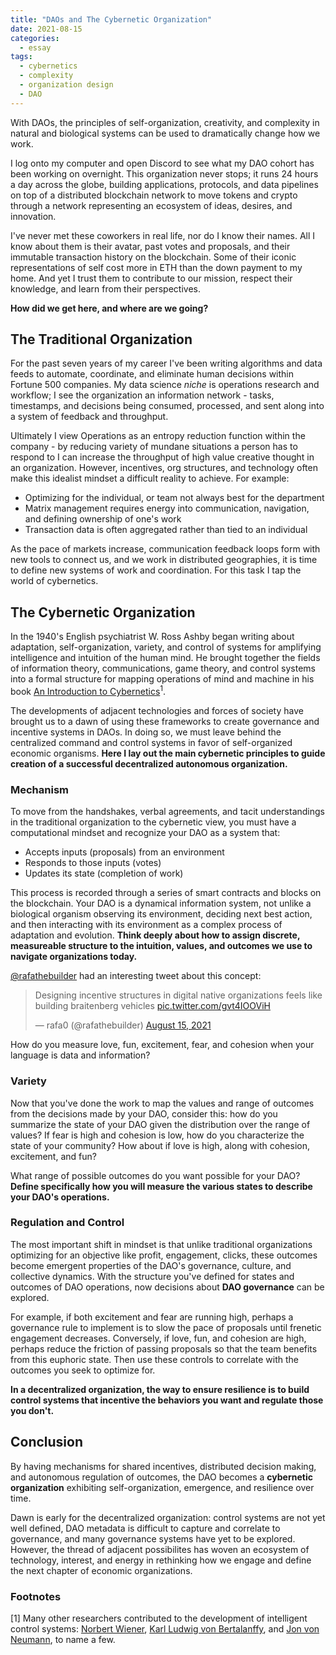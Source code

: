 ```yaml
---
title: "DAOs and The Cybernetic Organization"
date: 2021-08-15
categories:
  - essay
tags:
  - cybernetics
  - complexity
  - organization design
  - DAO
---
```


With DAOs, the principles of self-organization, creativity, and complexity in natural and biological systems can be used to dramatically change how we work.

I log onto my computer and open Discord to see what my DAO cohort has been working on overnight. This organization never stops; it runs 24 hours a day across the globe, building applications, protocols, and data pipelines on top of a distributed blockchain network to move tokens and crypto through a network representing an ecosystem of ideas, desires, and innovation. 

I've never met these coworkers in real life, nor do I know their names. All I know about them is their avatar, past votes and proposals, and their immutable transaction history on the blockchain. Some of their iconic representations of self cost more in ETH than the down payment to my home. And yet I trust them to contribute to our mission, respect their knowledge, and learn from their perspectives.

**How did we get here, and where are we going?**

## The Traditional Organization

For the past seven years of my career I've been writing algorithms and data feeds to automate, coordinate, and eliminate human decisions within Fortune 500 companies. My data science *niche* is operations research and workflow; I see the organization an information network - tasks, timestamps, and decisions being consumed, processed, and sent along into a system of feedback and throughput.

Ultimately I view Operations as an entropy reduction function within the company - by reducing variety of mundane situations a person has to respond to I can increase the throughput of high value creative thought in an organization. However, incentives, org structures, and technology often make this idealist mindset a difficult reality to achieve. For example:

* Optimizing for the individual, or team not always best for the department
* Matrix management requires energy into communication, navigation, and defining ownership of one's work
* Transaction data is often aggregated rather than tied to an individual

As the pace of markets increase, communication feedback loops form with new tools to connect us, and we work in distributed geographies, it is time to define new systems of work and coordination. For this task I tap the world of cybernetics.

## The Cybernetic Organization

In the 1940's English psychiatrist W. Ross Ashby began writing about adaptation, self-organization, variety, and control of systems for amplifying intelligence and intuition of the human mind. He brought together the fields of information theory, communications, game theory, and control systems into a formal structure for mapping operations of mind and machine in his book [An Introduction to Cybernetics](https://en.wikipedia.org/wiki/An_Introduction_to_Cybernetics)<sup>1</sup>. 

The developments of adjacent technologies and forces of society have brought us to a dawn of using these frameworks to create governance and incentive systems in DAOs. In doing so, we must leave behind the centralized command and control systems in favor of self-organized economic organisms. **Here I lay out the main cybernetic principles to guide creation of a successful decentralized autonomous organization.**

### Mechanism

To move from the handshakes, verbal agreements, and tacit understandings in the traditional organization to the cybernetic view, you must have a computational mindset and recognize your DAO as a system that:

* Accepts inputs (proposals) from an environment
* Responds to those inputs (votes)
* Updates its state (completion of work)

This process is recorded through a series of smart contracts and blocks on the blockchain. Your DAO is a dynamical information system, not unlike a biological organism observing its environment, deciding next best action, and then interacting with its environment as a complex process of adaptation and evolution. **Think deeply about how to assign discrete, measureable structure to the intuition, values, and outcomes we use to navigate organizations today.**

[@rafathebuilder](https://twitter.com/rafathebuilder) had an interesting tweet about this concept:
<blockquote class="twitter-tweet"><p lang="en" dir="ltr">Designing incentive structures in digital native organizations feels like building braitenberg vehicles <a href="https://t.co/gvt4IOOViH">pic.twitter.com/gvt4IOOViH</a></p>&mdash; rafa0 (@rafathebuilder) <a href="https://twitter.com/rafathebuilder/status/1426888751293378561?ref_src=twsrc%5Etfw">August 15, 2021</a></blockquote> <script async src="https://platform.twitter.com/widgets.js" charset="utf-8"></script>

How do you measure love, fun, excitement, fear, and cohesion when your language is data and information?

### Variety

Now that you've done the work to map the values and range of outcomes from the decisions made by your DAO, consider this: how do you summarize the state of your DAO given the distribution over the range of values? If fear is high and cohesion is low, how do you characterize the state of your community? How about if love is high, along with cohesion, excitement, and fun?

What range of possible outcomes do you want possible for your DAO? **Define specifically how you will measure the various states to describe your DAO's operations.**

### Regulation and Control

The most important shift in mindset is that unlike traditional organizations optimizing for an objective like profit, engagement, clicks, these outcomes become emergent properties of the DAO's governance, culture, and collective dynamics. With the structure you've defined for states and outcomes of DAO operations, now decisions about **DAO governance** can be explored. 

For example, if both excitement and fear are running high, perhaps a governance rule to implement is to slow the pace of proposals until frenetic engagement decreases. Conversely, if love, fun, and cohesion are high, perhaps reduce the friction of passing proposals so that the team benefits from this euphoric state. Then use these controls to correlate with the outcomes you seek to optimize for.

**In a decentralized organization, the way to ensure resilience is to build control systems that incentive the behaviors you want and regulate those you don't.**

## Conclusion

By having mechanisms for shared incentives, distributed decision making, and autonomous regulation of outcomes, the DAO becomes a **cybernetic organization** exhibiting self-organization, emergence, and resilience over time. 

Dawn is early for the decentralized organization: control systems are not yet well defined, DAO metadata is difficult to capture and correlate to governance, and many governance systems have yet to be explored. However, the thread of adjacent possibilites has woven an ecosystem of technology, interest, and energy in rethinking how we engage and define the next chapter of economic organizations.

### Footnotes

[1] Many other researchers contributed to the development of intelligent control systems: [Norbert Wiener](https://en.wikipedia.org/wiki/Norbert_Wiener), [Karl Ludwig von Bertalanffy](https://en.wikipedia.org/wiki/Ludwig_von_Bertalanffy), and [Jon von Neumann](https://en.wikipedia.org/wiki/John_von_Neumann), to name a few.
